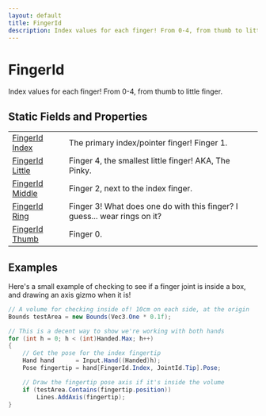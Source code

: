 ```yaml
---
layout: default
title: FingerId
description: Index values for each finger! From 0-4, from thumb to little finger.
---
```

# FingerId

Index values for each finger! From 0-4, from thumb to little finger.




## Static Fields and Properties

|  |  |
|--|--|
|[FingerId]({{site.url}}/Pages/Reference/FingerId.html) [Index]({{site.url}}/Pages/Reference/FingerId/Index.html)|The primary index/pointer finger! Finger 1.|
|[FingerId]({{site.url}}/Pages/Reference/FingerId.html) [Little]({{site.url}}/Pages/Reference/FingerId/Little.html)|Finger 4, the smallest little finger! AKA, The Pinky.|
|[FingerId]({{site.url}}/Pages/Reference/FingerId.html) [Middle]({{site.url}}/Pages/Reference/FingerId/Middle.html)|Finger 2, next to the index finger.|
|[FingerId]({{site.url}}/Pages/Reference/FingerId.html) [Ring]({{site.url}}/Pages/Reference/FingerId/Ring.html)|Finger 3! What does one do with this finger? I guess... wear rings on it?|
|[FingerId]({{site.url}}/Pages/Reference/FingerId.html) [Thumb]({{site.url}}/Pages/Reference/FingerId/Thumb.html)|Finger 0.|



## Examples

Here's a small example of checking to see if a finger joint is inside
a box, and drawing an axis gizmo when it is!
```csharp
// A volume for checking inside of! 10cm on each side, at the origin
Bounds testArea = new Bounds(Vec3.One * 0.1f);

// This is a decent way to show we're working with both hands
for (int h = 0; h < (int)Handed.Max; h++)
{
	// Get the pose for the index fingertip
	Hand hand      = Input.Hand((Handed)h);
	Pose fingertip = hand[FingerId.Index, JointId.Tip].Pose;

	// Draw the fingertip pose axis if it's inside the volume
	if (testArea.Contains(fingertip.position))
		Lines.AddAxis(fingertip);
}
```

